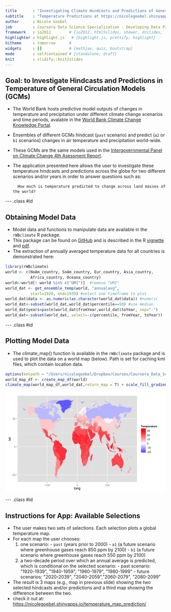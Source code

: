 ```yaml
---
title       : "Investigating Climate Hindcasts and Predictions of General Circulation Models"
subtitle    : "Temperature Predictions at https://nicolegoebel.shinyapps.io/temperature_map_prediction/"
author      : Nicole Goebel
job         : Coursera Data Science Specialization - Developing Data Products
framework   : io2012        # {io2012, html5slides, shower, dzslides, ...}
highlighter : highlight.js   # {highlight.js, prettify, highlight}
hitheme     : tomorrow      # 
widgets     : []            # {mathjax, quiz, bootstrap}
mode        : selfcontained # {standalone, draft}
knit        : slidify::knit2slides
--- 
```


## Goal: to Investigate Hindcasts and Predictions in Temperature of General Circulation Models (GCMs)

- The World Bank hosts predictive model outputs of changes in temperature and precipitation under different climate change scenarios and time periods, avalable in the [World Bank Climate Change Knowledge Portal](http://sdwebx.worldbank.org/climateportal/index.cfm). 
- Ensembles of different GCMs hindcast (`past` scenario) and predict (`a2` or `b1` scenarios) changes in air temperature and precipitation world-wide.
- These GCMs are the same models used in the [Intergovernmental Panel on Climate Change 4th Asessment Report](http://www.ipcc.ch/publications_and_data/publications_ipcc_fourth_assessment_report_synthesis_report.htm).
- The application presented here allows the user to investigate these temperature hindcasts and predictions across the globe for two different scenarios and/or years in order to answer questions such as: 

        How much is temperature predicted to change across land masses of the world?

--- .class #id 

## Obtaining Model Data

- Model data and functions to manipulate data are available in the `rWBclimate` R package.
- This package can be found on [GitHub](http://github.com/ropensci/rWBclimate) and is described in the R [vignette](http://cran.r-project.org/web/packages/rWBclimate/vignettes/rWBclimate.pdf) and [pdf](http://cran.r-project.org/web/packages/rWBclimate/rWBclimate.pdf).
- The extraction of annually averaged temperature data for all countries is demonstrated here:


```r
library(rWBclimate)
world <- c(NoAm_country, SoAm_country, Eur_country, Asia_country, 
           Africa_country, Oceana_country)
world<-world[! world %in% c("UMI")]  #remove "UMI"
world_dat <- get_ensemble_temp(world, "annualavg", 
           start=1920, end=1939) #select one timeframe to plot
world_dat$data <- as.numeric(as.character(world_dat$data)) #numeric
world_dat<-subset(world_dat,world_dat$percentile==50) #use median 
world_dat$years=paste(world_dat$fromYear,world_dat$toYear, sep="-")
world_dat<-subset(world_dat, select=-c(percentile, fromYear, toYear)) 
```

--- .class #id 

## Plotting Model Data
- The climate_map() function is available in the `rWBclimate` package and is used to plot the data on a world map (below). Path is set for caching kml files, which contain location data.


```r
options(kmlpath = "/Users/nicolegoebel/Dropbox/Courses/Coursera_Data_Science_2014/DevelopingDataProducts/tempPredict_slidify")
world_map_df <- create_map_df(world)
climate_map(world_map_df,world_dat,return_map = T) + scale_fill_gradient2(name="Temperature", limits=c(-20, 34), low="blue", mid="white", high = "red")
```

<img src="assets/fig/unnamed-chunk-3.png" title="plot of chunk unnamed-chunk-3" alt="plot of chunk unnamed-chunk-3" style="display: block; margin: auto;" />

--- .class #id 

## Instructions for App: Available Selections

- The user makes two sets of selections. Each selection plots a global temperature map.
- For each map the user chooses:
    1. one scenario: 
      - `past` (years prior to 2000) 
      - `a1` (a future scenario where greenhouse gases reach 850 ppm by 2100)
      - `b1` (a future scenario where greenhouse gases reach 550 ppm by 2100)
    2. a two-decade period over which an annual average is predicted, which is conditional on the selected scenario:
      - past scenario: "1920-1939", "1940-1959", "1960-1979", "1980-1999"
      - future scenarios: "2020-2039", "2040-2059","2060-2079", "2080-2099"
- The result is 3 maps (e.g., map in previous slide) showing the two selected hindcasts and/or predictions and a third map showing the difference between the two.
- check it out at: https://nicolegoebel.shinyapps.io/temperature_map_prediction/
